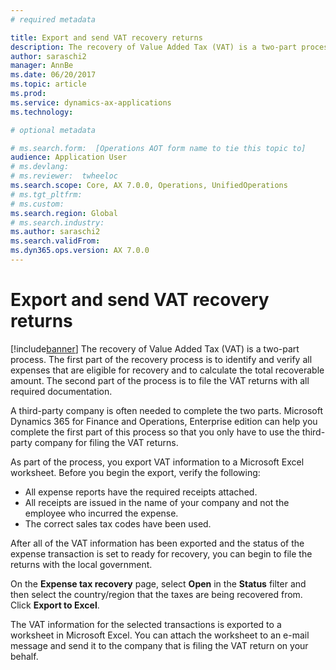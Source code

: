 ```yaml
---
# required metadata

title: Export and send VAT recovery returns
description: The recovery of Value Added Tax (VAT) is a two-part process. The first part of the recovery process is to identify and verify all expenses that are eligible for recovery and to calculate the total recoverable amount. The second part of the process is to file the VAT returns with all required documentation. 
author: saraschi2
manager: AnnBe
ms.date: 06/20/2017
ms.topic: article
ms.prod: 
ms.service: dynamics-ax-applications
ms.technology: 

# optional metadata

# ms.search.form:  [Operations AOT form name to tie this topic to]
audience: Application User
# ms.devlang: 
# ms.reviewer:  twheeloc
ms.search.scope: Core, AX 7.0.0, Operations, UnifiedOperations
# ms.tgt_pltfrm: 
# ms.custom: 
ms.search.region: Global
# ms.search.industry: 
ms.author: saraschi2
ms.search.validFrom: 
ms.dyn365.ops.version: AX 7.0.0
---
```


# Export and send VAT recovery returns

[!include[banner](../includes/banner.md)]
The recovery of Value Added Tax (VAT) is a two-part process. The first part of the recovery process is to identify and verify all 
expenses that are eligible for recovery and to calculate the total recoverable amount. The second part of the process is to file the 
VAT returns with all required documentation. 

A third-party company is often needed to complete the two parts. Microsoft Dynamics 365 for Finance and Operations, Enterprise edition 
can help you complete the first part of this process so that you only have to use the third-party company for filing the VAT returns. 

As part of the process, you export VAT information to a Microsoft Excel worksheet. Before you begin the export, verify the following: 
 - All expense reports have the required receipts attached. 
 - All receipts are issued in the name of your company and not the employee who incurred the expense. 
 - The correct sales tax codes have been used. 

After all of the VAT information has been exported and the status of the expense transaction is set to ready for recovery, you can 
begin to file the returns with the local government.

On the **Expense tax recovery** page, select **Open** in the **Status** filter and then select the country/region that the taxes are 
being recovered from. Click **Export to Excel**. 

The VAT information for the selected transactions is exported to a worksheet in Microsoft Excel. You can attach the worksheet to an
e-mail message and send it to the company that is filing the VAT return on your behalf. 
